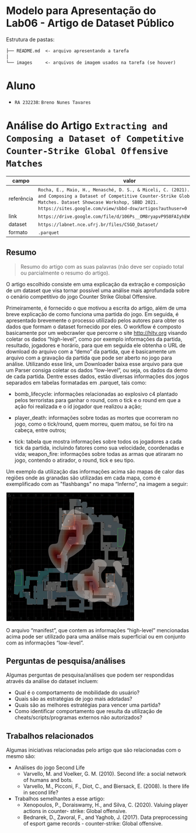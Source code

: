 # Modelo para Apresentação do Lab06 - Artigo de Dataset Público

Estrutura de pastas:

~~~
├── README.md  <- arquivo apresentando a tarefa
│
└── images     <- arquivos de imagem usados na tarefa (se houver)
~~~

# Aluno
* `RA 232238`: `Breno Nunes Tavares`

# Análise do Artigo `Extracting and Composing a Dataset of Competitive Counter-Strike Global Offensive Matches`

| campo | valor |
|------------|----------------------------------------|
| referência | `Rocha, E., Maio, H., Menasché, D. S., & Miceli, C. (2021). Extracting and Composing a Dataset of Competitive Counter-Strike Global Offensive Matches. Dataset Showcase Workshop, SBBD 2021. https://sites.google.com/view/sbbd-dsw/artigos?authuser=0` |
| link       | `https://drive.google.com/file/d/106Ps__OM8ryapvP958FAIyhEWkzf_XfS/view` |
| dataset | `https://labnet.nce.ufrj.br/files/CSGO_Dataset/` |
| formato | `.parquet` |

## Resumo

> Resumo do artigo com as suas palavras (não deve ser copiado total ou parcialmente o resumo do artigo).

O artigo escolhido consiste em uma explicação da extração e composição de um dataset que visa tornar possível uma análise mais aprofundada sobre o cenário competitivo do jogo Counter Strike Global Offensive.

Primeiramente, é fornecido o que motivou a escrita do artigo, além de uma breve explicação de como funciona uma partida do jogo. Em seguida, é apresentado brevemente o processo utilizado pelos autores para obter os dados que formam o dataset fornecido por eles. O workflow é composto basicamente por um webcrawler que percorre o site http://hltv.org visando coletar os dados “high-level”, como por exemplo informações da partida, resultado, jogadores e horário, para que em seguida ele obtenha o URL de download do arquivo com a “demo” da partida, que é basicamente um arquivo com a gravação da partida que pode ser aberto no jogo para análise. Utilizando esse link, um Downloader baixa esse arquivo para que um Parser consiga coletar os dados “low-level”, ou seja, os dados da demo de cada partida. Dentre esses dados, estão diversas informações dos jogos separados em tabelas formatadas em .parquet, tais como:

- bomb_lifecycle: informações relacionadas ao explosivo c4 plantado pelos terroristas para ganhar o round, com o tick e o round em que a ação foi realizada e o id jogador que realizou a ação;

- player_death: informações sobre todas as mortes que ocorreram no jogo, como o tick/round, quem morreu, quem matou, se foi tiro na cabeça, entre outros;

- tick: tabela que mostra informações sobre todos os jogadores a cada tick da partida, incluindo fatores como sua velocidade, coordenadas e vida;
weapon_fire: informações sobre todas as armas que atiraram no jogo, contendo o atirador, o round, tick e seu tipo.

Um exemplo da utilização das informações acima são mapas de calor das regiões onde as granadas são utilizadas em cada mapa, como é exemplificado com as "flashbangs" no mapa “Inferno”, na imagem a seguir:

![inferno heatmap](images/inferno.png)


O arquivo “manifest”, que contem as informações “high-level” mencionadas acima pode ser utilizado para uma análise mais superficial ou em conjunto com as informações “low-level”.


## Perguntas de pesquisa/análises

Algumas perguntas de pesquisa/análises que podem ser respondidas através da análise do dataset incluem:
- Qual é o comportamento de mobilidade do usuário?
- Quais são as estratégias de jogo mais adotadas?
- Quais são as melhores estratégias para vencer uma partida?
- Como identificar comportamento que resulta da utilização de cheats/scripts/programas externos não autorizados?

## Trabalhos relacionados

Algumas iniciativas relacionadas pelo artigo que são relacionadas com o mesmo são:
- Análises do jogo Second Life
  - Varvello, M. and Voelker, G. M. (2010). Second life: a social network of humans and
  bots.
  - Varvello, M., Picconi, F., Diot, C., and Biersack, E. (2008). Is there life in second life?
- Trabalhos semelhantes a esse artigo:
  - Xenopoulos, P., Doraiswamy, H., and Silva, C. (2020). Valuing player actions in counter-
  strike: Global offensive.
  - Bednarek, D., Zavoral, F., and Yaghob, J. (2017). Data preprocessing of esport game records - counter-strike: Global offensive.